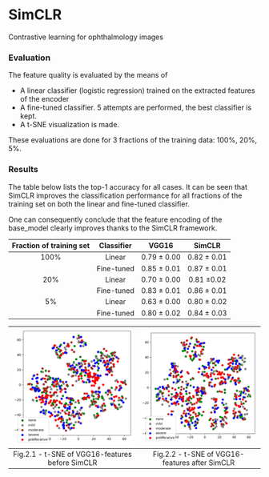 # SimCLR
Contrastive learning for ophthalmology images

### Evaluation

The feature quality is evaluated by the means of

- A linear classifier (logistic regression) trained on the extracted features of the encoder
- A fine-tuned classifier. 5 attempts are performed, the best classifier is kept.
- A t-SNE visualization is made.

These evaluations are done for 3 fractions of the training data: 100%, 20%, 5%.

### Results

The table below lists the top-1 accuracy for all cases. It can be seen that SimCLR improves the classification performance for all fractions of the training set on both the linear and fine-tuned classifier.

One can consequently conclude that the feature encoding of the base_model clearly improves thanks to the SimCLR framework.

<p align="center">

| Fraction of training set | Classifier |    VGG16    |   SimCLR    |
| :----------------------: | :--------: | :---------: | :---------: |
|           100%           |   Linear   | 0.79 ± 0.00 | 0.82 ± 0.01 |
|                          | Fine-tuned | 0.85 ± 0.01 | 0.87 ± 0.01 |
|           20%            |   Linear   | 0.70 ± 0.00 | 0.81 ±0.02  |
|                          | Fine-tuned | 0.83 ± 0.01 | 0.86 ± 0.01 |
|            5%            |   Linear   | 0.63 ± 0.00 | 0.80 ± 0.02 |
|                          | Fine-tuned | 0.80 ± 0.02 | 0.84 ± 0.03 |

| <img src=/img/t-SNE_VGG16.png alt="alt text" width="250"/> | <img src=/img/t-SNE_SimCLR.png alt="alt text" width="250"/> |
| :--------------------------------------------------------: | :---------------------------------------------------------: |
|      Fig.2.1 - t-SNE of VGG16-features before SimCLR       |       Fig.2.2 - t-SNE of VGG16-features after SimCLR        |
